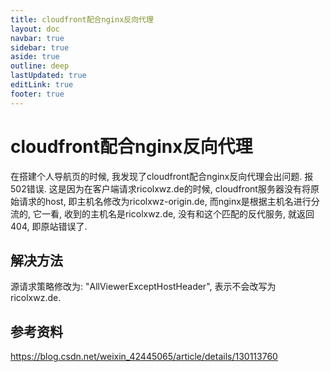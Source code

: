```yaml
---
title: cloudfront配合nginx反向代理
layout: doc
navbar: true
sidebar: true
aside: true
outline: deep
lastUpdated: true
editLink: true
footer: true
---
```


# cloudfront配合nginx反向代理

在搭建个人导航页的时候, 我发现了cloudfront配合nginx反向代理会出问题. 报502错误. 这是因为在客户端请求ricolxwz.de的时候, cloudfront服务器没有将原始请求的host, 即主机名修改为ricolxwz-origin.de, 而nginx是根据主机名进行分流的, 它一看, 收到的主机名是ricolxwz.de, 没有和这个匹配的反代服务, 就返回404, 即原站错误了. 

## 解决方法

源请求策略修改为: "AllViewerExceptHostHeader", 表示不会改写为ricolxwz.de.

## 参考资料

https://blog.csdn.net/weixin_42445065/article/details/130113760